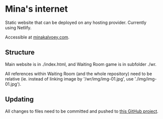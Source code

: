 # Mina's internet

Static website that can be deployed on any hosting provider. Currently using Netlify.

Accessible at [minakalvoey.com](https://minakalvoey.com).

## Structure

Main website is in ./index.html, and Waiting Room game is in subfolder ./wr.

All references within Waiting Room (and the whole repository) need to be relative (ie. instead of linking image by '/wr/img/img-01.jpg', use './img/img-01.jpg').

## Updating

All changes to files need to be committed and pushed to [this GitHub project](https://github.com/mklvy/minakalvoey.com).